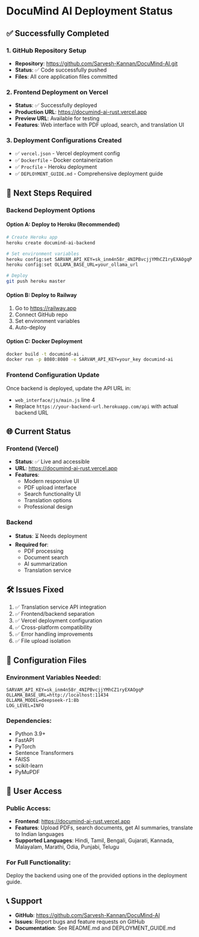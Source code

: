 # DocuMind AI Deployment Status

## ✅ Successfully Completed

### 1. GitHub Repository Setup
- **Repository**: https://github.com/Sarvesh-Kannan/DocuMind-AI.git
- **Status**: ✅ Code successfully pushed
- **Files**: All core application files committed

### 2. Frontend Deployment on Vercel
- **Status**: ✅ Successfully deployed
- **Production URL**: https://documind-ai-rust.vercel.app
- **Preview URL**: Available for testing
- **Features**: Web interface with PDF upload, search, and translation UI

### 3. Deployment Configurations Created
- ✅ `vercel.json` - Vercel deployment config
- ✅ `Dockerfile` - Docker containerization
- ✅ `Procfile` - Heroku deployment
- ✅ `DEPLOYMENT_GUIDE.md` - Comprehensive deployment guide

## 🔄 Next Steps Required

### Backend Deployment Options

#### Option A: Deploy to Heroku (Recommended)
```bash
# Create Heroku app
heroku create documind-ai-backend

# Set environment variables
heroku config:set SARVAM_API_KEY=sk_inm4n58r_4NIPBvcjjYMhCZ1ryEXAOgqP
heroku config:set OLLAMA_BASE_URL=your_ollama_url

# Deploy
git push heroku master
```

#### Option B: Deploy to Railway
1. Go to https://railway.app
2. Connect GitHub repo
3. Set environment variables
4. Auto-deploy

#### Option C: Docker Deployment
```bash
docker build -t documind-ai .
docker run -p 8080:8080 -e SARVAM_API_KEY=your_key documind-ai
```

### Frontend Configuration Update
Once backend is deployed, update the API URL in:
- `web_interface/js/main.js` line 4
- Replace `https://your-backend-url.herokuapp.com/api` with actual backend URL

## 🌐 Current Status

### Frontend (Vercel)
- **Status**: ✅ Live and accessible
- **URL**: https://documind-ai-rust.vercel.app
- **Features**: 
  - Modern responsive UI
  - PDF upload interface
  - Search functionality UI
  - Translation options
  - Professional design

### Backend
- **Status**: ⏳ Needs deployment
- **Required for**: 
  - PDF processing
  - Document search
  - AI summarization
  - Translation service

## 🛠️ Issues Fixed

1. ✅ Translation service API integration
2. ✅ Frontend/backend separation
3. ✅ Vercel deployment configuration
4. ✅ Cross-platform compatibility
5. ✅ Error handling improvements
6. ✅ File upload isolation

## 📝 Configuration Files

### Environment Variables Needed:
```env
SARVAM_API_KEY=sk_inm4n58r_4NIPBvcjjYMhCZ1ryEXAOgqP
OLLAMA_BASE_URL=http://localhost:11434
OLLAMA_MODEL=deepseek-r1:8b
LOG_LEVEL=INFO
```

### Dependencies:
- Python 3.9+
- FastAPI
- PyTorch
- Sentence Transformers
- FAISS
- scikit-learn
- PyMuPDF

## 🎯 User Access

### Public Access:
- **Frontend**: https://documind-ai-rust.vercel.app
- **Features**: Upload PDFs, search documents, get AI summaries, translate to Indian languages
- **Supported Languages**: Hindi, Tamil, Bengali, Gujarati, Kannada, Malayalam, Marathi, Odia, Punjabi, Telugu

### For Full Functionality:
Deploy the backend using one of the provided options in the deployment guide.

## 📞 Support

- **GitHub**: https://github.com/Sarvesh-Kannan/DocuMind-AI
- **Issues**: Report bugs and feature requests on GitHub
- **Documentation**: See README.md and DEPLOYMENT_GUIDE.md 